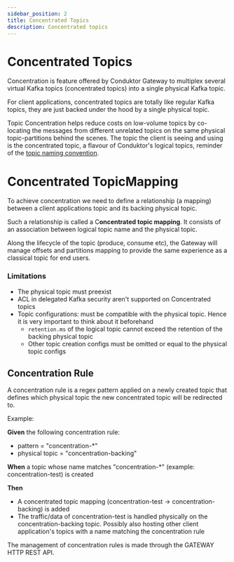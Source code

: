 ```yaml
---
sidebar_position: 2
title: Concentrated Topics
description: Concentrated topics
---
```

# Concentrated Topics

Concentration is feature offered by Conduktor Gateway to multiplex several virtual Kafka topics (concentrated topics) into a single physical Kafka topic.

For client applications, concentrated topics are totally like regular Kafka topics, they are just backed under the hood by a single physical topic.

Topic Concentration helps reduce costs on low-volume topics by co-locating the messages from different unrelated topics on the same physical topic-partitions behind the scenes.  The topic the client is seeing and using is the concentrated topic, a flavour of Conduktor's logical topics, reminder of the [topic naming convention](/gateway/reference/reference-docs/#topics).

# Concentrated TopicMapping

To achieve concentration we need to define a relationship (a mapping) between a client applications topic and its backing physical topic.

Such a relationship is called a C**oncentrated topic mapping**. It consists of an association between logical topic name and the physical topic.

Along the lifecycle of the topic (produce, consume etc), the Gateway will manage offsets and partitions mapping to provide the same experience as a classical topic for end users.

### Limitations

* The physical topic must preexist
* ACL in delegated Kafka security aren't supported on Concentrated topics
* Topic configurations: must be compatible with the physical topic. Hence it is very important to think about it beforehand
    * `retention.ms` of the logical topic cannot exceed the retention of the backing physical topic
    * Other topic creation configs must be omitted or equal to the physical topic configs

## Concentration Rule
A concentration rule is a regex pattern applied on a newly created topic that defines which physical topic the new concentrated topic will be redirected to.

Example:

**Given** the following concentration rule:
* pattern = "concentration-*"
* physical topic = "concentration-backing"

**When** a topic whose name matches "concentration-*" (example: concentration-test) is created

**Then**
* A concentrated topic mapping (concentration-test → concentration-backing)  is added
* The traffic/data of concentration-test is handled physically on the concentration-backing topic. Possibly also hosting other client application's topics with a name matching the concentration rule

The management of concentration rules is made through the GATEWAY HTTP REST API.

          